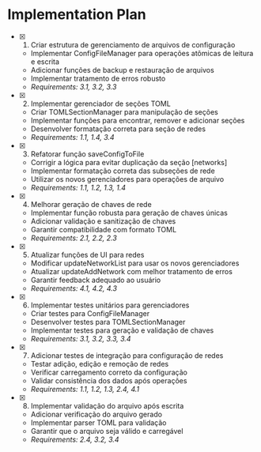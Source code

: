 # Implementation Plan

- [x] 1. Criar estrutura de gerenciamento de arquivos de configuração
  - Implementar ConfigFileManager para operações atômicas de leitura e escrita
  - Adicionar funções de backup e restauração de arquivos
  - Implementar tratamento de erros robusto
  - _Requirements: 3.1, 3.2, 3.3_

- [x] 2. Implementar gerenciador de seções TOML
  - Criar TOMLSectionManager para manipulação de seções
  - Implementar funções para encontrar, remover e adicionar seções
  - Desenvolver formatação correta para seção de redes
  - _Requirements: 1.1, 1.4, 3.4_

- [x] 3. Refatorar função saveConfigToFile
  - Corrigir a lógica para evitar duplicação da seção [networks]
  - Implementar formatação correta das subseções de rede
  - Utilizar os novos gerenciadores para operações de arquivo
  - _Requirements: 1.1, 1.2, 1.3, 1.4_

- [x] 4. Melhorar geração de chaves de rede
  - Implementar função robusta para geração de chaves únicas
  - Adicionar validação e sanitização de chaves
  - Garantir compatibilidade com formato TOML
  - _Requirements: 2.1, 2.2, 2.3_

- [x] 5. Atualizar funções de UI para redes
  - Modificar updateNetworkList para usar os novos gerenciadores
  - Atualizar updateAddNetwork com melhor tratamento de erros
  - Garantir feedback adequado ao usuário
  - _Requirements: 4.1, 4.2, 4.3_

- [x] 6. Implementar testes unitários para gerenciadores
  - Criar testes para ConfigFileManager
  - Desenvolver testes para TOMLSectionManager
  - Implementar testes para geração e validação de chaves
  - _Requirements: 3.1, 3.2, 3.3, 3.4_

- [x] 7. Adicionar testes de integração para configuração de redes
  - Testar adição, edição e remoção de redes
  - Verificar carregamento correto da configuração
  - Validar consistência dos dados após operações
  - _Requirements: 1.1, 1.2, 1.3, 2.4, 4.1_

- [x] 8. Implementar validação do arquivo após escrita
  - Adicionar verificação do arquivo gerado
  - Implementar parser TOML para validação
  - Garantir que o arquivo seja válido e carregável
  - _Requirements: 2.4, 3.2, 3.4_